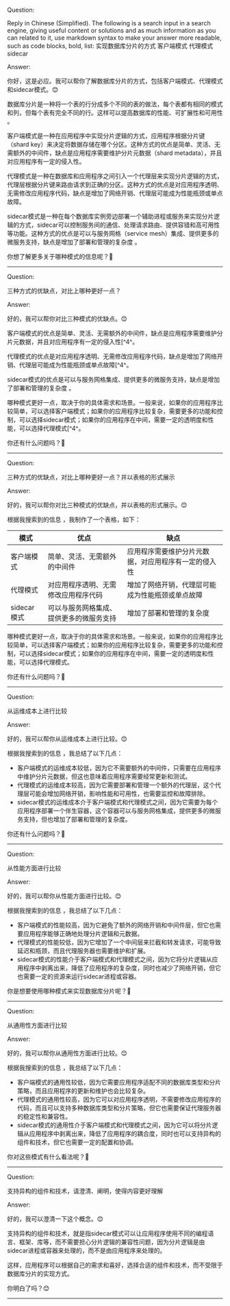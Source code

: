 Question:

Reply in Chinese (Simplified).
The following is a search input in a search engine, giving useful content or solutions and as much information as you can related to it, use markdown syntax to make your answer more readable, such as code blocks, bold, list:
实现数据库分片的方式 客户端模式 代理模式 sidecar

Answer:

你好，这是必应。我可以帮你了解数据库分片的方式，包括客户端模式、代理模式和sidecar模式。😊

数据库分片是一种将一个表的行分成多个不同的表的做法，每个表都有相同的模式和列，但每个表有完全不同的行。这样可以提高数据库的性能、可扩展性和可用性 。

客户端模式是一种在应用程序中实现分片逻辑的方式，应用程序根据分片键（shard key）来决定将数据存储在哪个分区。这种方式的优点是简单、灵活、无需额外的中间件，缺点是应用程序需要维护分片元数据（shard metadata），并且对应用程序有一定的侵入性。

代理模式是一种在数据库和应用程序之间引入一个代理层来实现分片逻辑的方式，代理层根据分片键来路由请求到正确的分区。这种方式的优点是对应用程序透明、无需修改应用程序代码，缺点是增加了网络开销、代理层可能成为性能瓶颈或单点故障。

sidecar模式是一种在每个数据库实例旁边部署一个辅助进程或服务来实现分片逻辑的方式，sidecar可以控制服务间的通信、处理请求路由、提供容错和高可用性等功能。这种方式的优点是可以与服务网格（service mesh）集成、提供更多的微服务支持，缺点是增加了部署和管理的复杂度 。

你想了解更多关于哪种模式的信息呢？🤔


<hr/>

Question:

三种方式的优缺点，对比上哪种更好一点？

Answer:

好的，我可以帮你对比三种模式的优缺点。😊

客户端模式的优点是简单、灵活、无需额外的中间件，缺点是应用程序需要维护分片元数据，并且对应用程序有一定的侵入性[^4^。

代理模式的优点是对应用程序透明、无需修改应用程序代码，缺点是增加了网络开销、代理层可能成为性能瓶颈或单点故障[^4^。

sidecar模式的优点是可以与服务网格集成、提供更多的微服务支持，缺点是增加了部署和管理的复杂度  。

哪种模式更好一点，取决于你的具体需求和场景。一般来说，如果你的应用程序比较简单，可以选择客户端模式；如果你的应用程序比较复杂，需要更多的功能和控制，可以选择sidecar模式；如果你的应用程序在中间，需要一定的透明度和性能，可以选择代理模式[^4^。

你还有什么问题吗？🤔


<hr/>

Question:

三种方式的优缺点，对比上哪种更好一点？并以表格的形式展示

Answer:

好的，我可以帮你对比三种模式的优缺点，并以表格的形式展示。😊

根据我搜索到的信息  ，我制作了一个表格，如下：

| 模式 | 优点 | 缺点 |
| --- | --- | --- |
| 客户端模式 | 简单、灵活、无需额外的中间件 | 应用程序需要维护分片元数据，对应用程序有一定的侵入性 |
| 代理模式 | 对应用程序透明、无需修改应用程序代码 | 增加了网络开销，代理层可能成为性能瓶颈或单点故障 |
| sidecar模式 | 可以与服务网格集成、提供更多的微服务支持 | 增加了部署和管理的复杂度 |

哪种模式更好一点，取决于你的具体需求和场景。一般来说，如果你的应用程序比较简单，可以选择客户端模式；如果你的应用程序比较复杂，需要更多的功能和控制，可以选择sidecar模式；如果你的应用程序在中间，需要一定的透明度和性能，可以选择代理模式。

你还有什么问题吗？🤔


<hr/>

Question:

从运维成本上进行比较

Answer:

好的，我可以帮你从运维成本上进行比较。😊

根据我搜索到的信息   ，我总结了以下几点：

- 客户端模式的运维成本较低，因为它不需要额外的中间件，只需要在应用程序中维护分片元数据，但这也意味着应用程序需要经常更新和测试。
- 代理模式的运维成本较高，因为它需要部署和管理一个额外的代理层，这个代理层可能会增加网络开销，影响性能和可用性，也需要监控和故障排除。
- sidecar模式的运维成本介于客户端模式和代理模式之间，因为它需要为每个应用程序部署一个伴生容器，这个容器可以与服务网格集成，提供更多的微服务支持，但也增加了部署和管理的复杂度。

你还有什么问题吗？🤔


<hr/>

Question:

从性能方面进行比较

Answer:

好的，我可以帮你从性能方面进行比较。😊

根据我搜索到的信息    ，我总结了以下几点：

- 客户端模式的性能较高，因为它避免了额外的网络开销和中间件层，但它也需要应用程序能够正确地处理分片逻辑和元数据。
- 代理模式的性能较低，因为它增加了一个中间层来拦截和转发请求，可能导致延迟和瓶颈，而且代理服务器也需要维护和扩展。
- sidecar模式的性能介于客户端模式和代理模式之间，因为它将分片逻辑从应用程序中剥离出来，降低了应用程序的复杂度，同时也减少了网络开销，但它也需要一定的资源来运行sidecar进程或容器。

你是想要使用哪种模式来实现数据库分片呢？🤔


<hr/>

Question:

从通用性方面进行比较

Answer:

好的，我可以帮你从通用性方面进行比较。😊

根据我搜索到的信息   ，我总结了以下几点：

- 客户端模式的通用性较低，因为它需要应用程序适配不同的数据库类型和分片策略，而且应用程序的更新和维护也会比较复杂。
- 代理模式的通用性较高，因为它可以对应用程序透明，不需要修改应用程序的代码，而且可以支持多种数据库类型和分片策略，但它也需要保证代理服务器的稳定性和兼容性。
- sidecar模式的通用性介于客户端模式和代理模式之间，因为它可以将分片逻辑从应用程序中剥离出来，降低了应用程序的耦合度，同时也可以支持异构的组件和技术，但它也需要一定的配置和协调。

你对这些模式有什么看法呢？🤔


<hr/>

Question:

支持异构的组件和技术，请澄清、阐明，使得内容更好理解

Answer:

好的，我可以澄清一下这个概念。😊

支持异构的组件和技术，就是指sidecar模式可以让应用程序使用不同的编程语言、框架、库等，而不需要担心分片逻辑的兼容性问题，因为分片逻辑是由sidecar进程或容器来处理的，而不是由应用程序来处理的。

这样，应用程序可以根据自己的需求和喜好，选择合适的组件和技术，而不受限于数据库分片的实现方式。

你明白了吗？😊


<hr/>

